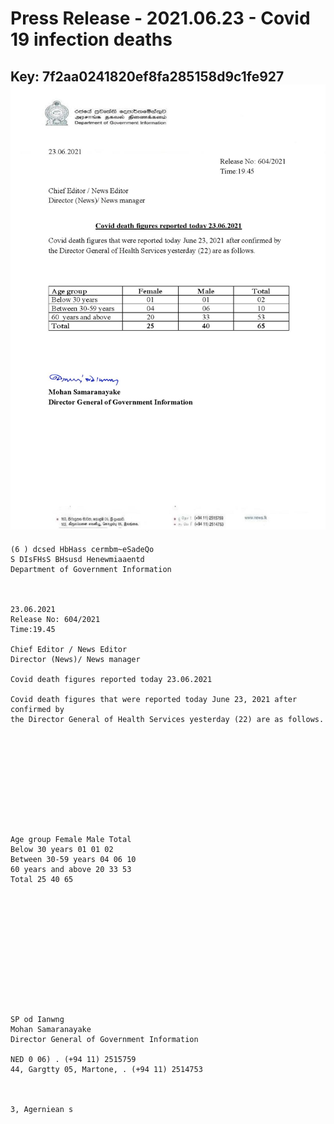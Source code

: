 # Press Release - 2021.06.23 - Covid 19 infection deaths 
Key: 7f2aa0241820ef8fa285158d9c1fe927 
![img](img/7f2aa0241820ef8fa285158d9c1fe927.jpg)
---
```
(6 ) dcsed HbHass cermbm~eSadeQo
S DIsFHsS BHsusd Henewmiaaentd
Department of Government Information

 

23.06.2021
Release No: 604/2021
Time:19.45

Chief Editor / News Editor
Director (News)/ News manager

Covid death figures reported today 23.06.2021

Covid death figures that were reported today June 23, 2021 after confirmed by
the Director General of Health Services yesterday (22) are as follows.

 

 

 

 

 

Age group Female Male Total
Below 30 years 01 01 02
Between 30-59 years 04 06 10
60 years and above 20 33 53
Total 25 40 65

 

 

 

 

 

 

SP od Ianwng
Mohan Samaranayake
Director General of Government Information

NED 0 06) . (+94 11) 2515759
44, Gargtty 05, Martone, . (+94 11) 2514753

   

3, Agerniean s

```
